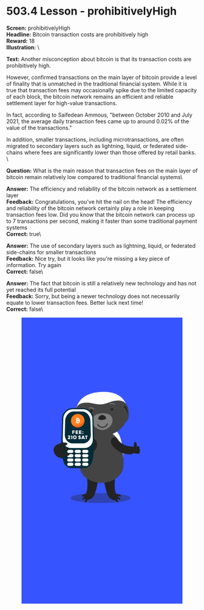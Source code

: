 # 503.4 Lesson - prohibitivelyHigh

**Screen:** prohibitivelyHigh\
**Headline:** Bitcoin transaction costs are prohibitively high\
**Reward:** 18\
**Illustration:** \

**Text:** Another misconception about bitcoin is that its transaction costs are prohibitively high.

However, confirmed transactions on the main layer of bitcoin provide a level of finality that is unmatched in the traditional financial system. While it is true that transaction fees may occasionally spike due to the limited capacity of each block, the bitcoin network remains an efficient and reliable settlement layer for high-value transactions.

In fact, according to Saifedean Ammous, &quot;between October 2010 and July 2021, the average daily transaction fees came up to around 0.02% of the value of the transactions.&quot;

In addition, smaller transactions, including microtransactions, are often migrated to secondary layers such as lightning, liquid, or federated side-chains where fees are significantly lower than those offered by retail banks.
\

**Question:** What is the main reason that transaction fees on the main layer of bitcoin remain relatively low compared to traditional financial systems\

**Answer:** The efficiency and reliability of the bitcoin network as a settlement layer\
**Feedback:** Congratulations, you&#x27;ve hit the nail on the head! The efficiency and reliability of the bitcoin network certainly play a role in keeping transaction fees low. Did you know that the bitcoin network can process up to 7 transactions per second, making it faster than some traditional payment systems\
**Correct:** true\

**Answer:** The use of secondary layers such as lightning, liquid, or federated side-chains for smaller transactions\
**Feedback:** Nice try, but it looks like you&#x27;re missing a key piece of information. Try again\
**Correct:** false\

**Answer:** The fact that bitcoin is still a relatively new technology and has not yet reached its full potential\
**Feedback:** Sorry, but being a newer technology does not necessarily equate to lower transaction fees. Better luck next time!\
**Correct:** false\


<figure><img src="../.gitbook/assets/503-04.png" alt=""><figcaption></figcaption></figure>

